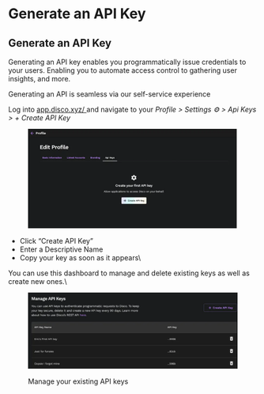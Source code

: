 # Generate an API Key

## Generate an API Key

Generating an API key enables you programmatically issue credentials to your users. Enabling you to automate access control to gathering user insights, and more. &#x20;

Generating an API is seamless via our self-service experience

Log into [app.disco.xyz/ ](https://app.disco.xyz/)and navigate to your _Profile > Settings ⚙️ > Api Keys > + Create API Key_

<figure><img src="../.gitbook/assets/Screen Shot 2023-06-28 at 11.14.43 AM.png" alt=""><figcaption></figcaption></figure>

* Click “Create API Key”&#x20;
* Enter a Descriptive Name
* Copy your key as soon as it appears\


You can use this dashboard to manage and delete existing keys as well as create new ones.\


<figure><img src="../.gitbook/assets/Screen Shot 2023-06-28 at 11.16.37 AM.png" alt=""><figcaption><p>Manage your existing API keys</p></figcaption></figure>


